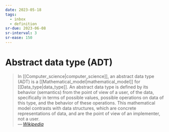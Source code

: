 ```yaml
---
date: 2023-05-18
tags:
  - inbox
  - definition
sr-due: 2023-06-08
sr-interval: 3
sr-ease: 150
---
```


# Abstract data type (ADT)

> In [[Computer_science|computer_science]], an abstract data type (ADT) is a
> [[Mathematical_model|mathematical_model]] for [[Data_type|data_type]]. An abstract data type is
> defined by its behavior (semantics) from the point of view of a user, of the
> data, specifically in terms of possible values, possible operations on data of
> this type, and the behavior of these operations. This mathematical model
> contrasts with data structures, which are concrete representations of data,
> and are the point of view of an implementer, not a user.\
> —&thinsp;<cite>[Wikipedia](https://en.wikipedia.org/wiki/Abstract_data_type)</cite>
